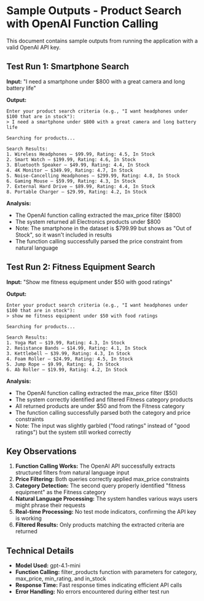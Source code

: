 # Sample Outputs - Product Search with OpenAI Function Calling

This document contains sample outputs from running the application with a valid OpenAI API key.

## Test Run 1: Smartphone Search

**Input:** "I need a smartphone under $800 with a great camera and long battery life"

**Output:**
```
Enter your product search criteria (e.g., "I want headphones under $100 that are in stock"):
> I need a smartphone under $800 with a great camera and long battery life

Searching for products...

Search Results:
1. Wireless Headphones – $99.99, Rating: 4.5, In Stock
2. Smart Watch – $199.99, Rating: 4.6, In Stock
3. Bluetooth Speaker – $49.99, Rating: 4.4, In Stock
4. 4K Monitor – $349.99, Rating: 4.7, In Stock
5. Noise-Cancelling Headphones – $299.99, Rating: 4.8, In Stock
6. Gaming Mouse – $59.99, Rating: 4.3, In Stock
7. External Hard Drive – $89.99, Rating: 4.4, In Stock
8. Portable Charger – $29.99, Rating: 4.2, In Stock
```

**Analysis:**
- The OpenAI function calling extracted the max_price filter ($800)
- The system returned all Electronics products under $800
- Note: The smartphone in the dataset is $799.99 but shows as "Out of Stock", so it wasn't included in results
- The function calling successfully parsed the price constraint from natural language

## Test Run 2: Fitness Equipment Search

**Input:** "Show me fitness equipment under $50 with good ratings"

**Output:**
```
Enter your product search criteria (e.g., "I want headphones under $100 that are in stock"):
> show me fitness equipment under $50 with food ratings 

Searching for products...

Search Results:
1. Yoga Mat – $19.99, Rating: 4.3, In Stock
2. Resistance Bands – $14.99, Rating: 4.1, In Stock
3. Kettlebell – $39.99, Rating: 4.3, In Stock
4. Foam Roller – $24.99, Rating: 4.5, In Stock
5. Jump Rope – $9.99, Rating: 4, In Stock
6. Ab Roller – $19.99, Rating: 4.2, In Stock
```

**Analysis:**
- The OpenAI function calling extracted the max_price filter ($50)
- The system correctly identified and filtered Fitness category products
- All returned products are under $50 and from the Fitness category
- The function calling successfully parsed both the category and price constraints
- Note: The input was slightly garbled ("food ratings" instead of "good ratings") but the system still worked correctly

## Key Observations

1. **Function Calling Works:** The OpenAI API successfully extracts structured filters from natural language input
2. **Price Filtering:** Both queries correctly applied max_price constraints
3. **Category Detection:** The second query properly identified "fitness equipment" as the Fitness category
4. **Natural Language Processing:** The system handles various ways users might phrase their requests
5. **Real-time Processing:** No test mode indicators, confirming the API key is working
6. **Filtered Results:** Only products matching the extracted criteria are returned

## Technical Details

- **Model Used:** gpt-4.1-mini
- **Function Calling:** filter_products function with parameters for category, max_price, min_rating, and in_stock
- **Response Time:** Fast response times indicating efficient API calls
- **Error Handling:** No errors encountered during either test run 